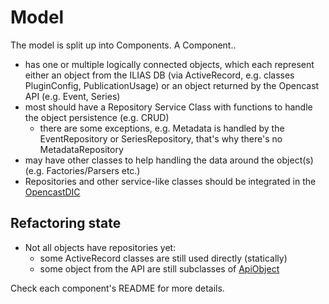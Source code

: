 # Model

The model is split up into Components. A Component..

- has one or multiple logically connected objects, which each represent either
  an object from the ILIAS DB
  (via ActiveRecord, e.g. classes PluginConfig, PublicationUsage) or an object
  returned by the Opencast API (e.g. Event,
  Series)
- most should have a Repository Service Class with functions to handle the
  object persistence (e.g. CRUD)
    - there are some exceptions, e.g. Metadata is handled by the EventRepository
      or SeriesRepository, that's why there's
      no MetadataRepository
- may have other classes to help handling the data around the object(s) (e.g.
  Factories/Parsers etc.)
- Repositories and other service-like classes should be integrated in
  the [OpencastDIC](../Util/DI/README.md)

## Refactoring state

- Not all objects have repositories yet:
    - some ActiveRecord classes are still used directly (statically)
    - some object from the API are still subclasses
      of [ApiObject](./API/README.md)

Check each component's README for more details.
